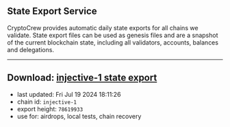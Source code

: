 ## State Export Service
CryptoCrew provides automatic daily state exports for all chains we validate. State export files can be used as genesis files and are a snapshot of the current blockchain state, including all validators, accounts, balances and delegations.

---
**Download: [injective-1 state export](https://dl-eu2.ccvalidators.com/SERVICE/injective/injective-1_export_78619933.json)**
---

- last updated: Fri Jul 19 2024 18:11:26
- chain id: `injective-1`
- export height: `78619933`
- use for: airdrops, local tests, chain recovery
